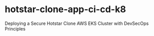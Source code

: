# hotstar-clone-app-ci-cd-k8
Deploying a Secure Hotstar Clone AWS EKS Cluster with DevSecOps Principles
